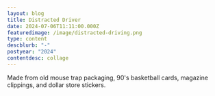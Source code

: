 ```yaml
---
layout: blog
title: Distracted Driver
date: 2024-07-06T11:11:00.000Z
featuredimage: /image/distracted-driving.png
type: content
descblurb: "-"
postyear: "2024"
contentdesc: collage
---
```

Made from old mouse trap packaging, 90's basketball cards, magazine clippings, and dollar store stickers.
